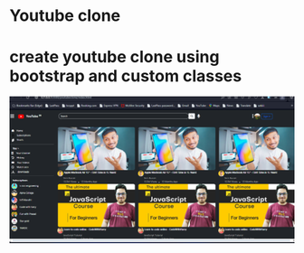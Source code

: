 # Youtube clone
# create youtube clone using bootstrap and custom classes
![Clone](./youtubeclone/output.png)